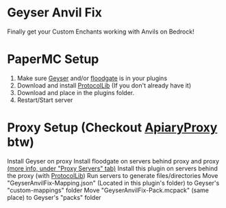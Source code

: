 # Geyser Anvil Fix
Finally get your Custom Enchants working with Anvils on Bedrock!


# PaperMC Setup

1. Make sure [Geyser](https://geysermc.org/download/) and/or [floodgate](https://geysermc.org/download/?project=floodgate) is in your plugins
2. Download and install [ProtocolLib](https://ci.dmulloy2.net/job/ProtocolLib/) (If you don't already have it)
3. Download and place in the plugins folder.
4. Restart/Start server


# Proxy Setup (Checkout [ApiaryProxy](https://github.com/ssquadteam/ApiaryProxy) btw)

Install Geyser on proxy
Install floodgate on servers behind proxy and proxy [(more info, under "Proxy Servers" tab)](https://geysermc.org/wiki/floodgate/setup/)
Install this plugin on servers behind the proxy (with [ProtocolLib](https://ci.dmulloy2.net/job/ProtocolLib/))
Run servers to generate files/directories
Move "GeyserAnvilFix-Mapping.json" (Located in this plugin's folder) to Geyser's "custom-mappings" folder
Move "GeyserAnvilFix-Pack.mcpack" (same place) to Geyser's "packs" folder
